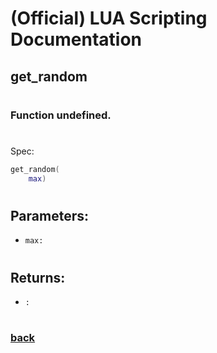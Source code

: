 
# (Official) LUA Scripting Documentation

## get_random
#
### Function undefined.
#
Spec:
```lua
get_random(
	max)
```
#
## Parameters:
- `max:` 
#
## Returns:
- `:` 
#
### [back](../other)
